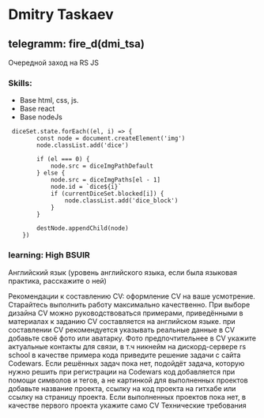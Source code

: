 # Dmitry Taskaev

## telegramm: fire_d(dmi_tsa)


Очередной заход на RS JS
### Skills:
  * Base html, css, js.
  * Base react
  * Base nodeJs

```
 diceSet.state.forEach((el, i) => {
        const node = document.createElement('img')
        node.classList.add('dice')

        if (el === 0) {
            node.src = diceImgPathDefault
        } else {
            node.src = diceImgPaths[el - 1]
            node.id = `dice${i}`
            if (currentDiceSet.blocked[i]) {
                node.classList.add('dice_block')
            }
        }

        destNode.appendChild(node)
    })
```

### learning: High BSUIR


Английский язык (уровень английского языка, если была языковая практика, расскажите о ней)


Рекомендации к составлению CV:
оформление CV на ваше усмотрение. Старайтесь выполнить работу максимально качественно. При выборе дизайна CV можно руководствоваться примерами, приведёнными в материалах к заданию
CV составляется на английском языке.
при составлении CV рекомендуется указывать реальные данные
в CV добавьте своё фото или аватарку. Фото предпочтительнее
в CV укажите актуальные контакты для связи, в т.ч никнейм на дискорд-сервере rs school
в качестве примера кода приведите решение задачи с сайта Codewars.
Если решённых задач пока нет, подойдёт задача, которую нужно решить при регистрации на Codewars
код добавляется при помощи символов и тегов, а не картинкой
для выполненных проектов добавьте название проекта, ссылку на код проекта на гитхабе или ссылку на страницу проекта.
Если выполненных проектов пока нет, в качестве первого проекта укажите само CV
Технические требования
